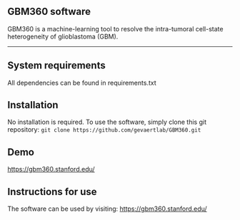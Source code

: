 ## GBM360 software ##

GBM360 is a machine-learning tool to resolve the intra-tumoral cell-state heterogeneity of glioblastoma (GBM).

---

## System requirements ##

All dependencies can be found in requirements.txt

## Installation ##

No installation is required. To use the software, simply clone this git repository: `git clone https://github.com/gevaertlab/GBM360.git`

## Demo ## 

https://gbm360.stanford.edu/ 

## Instructions for use ##

The software can be used by visiting: https://gbm360.stanford.edu/







